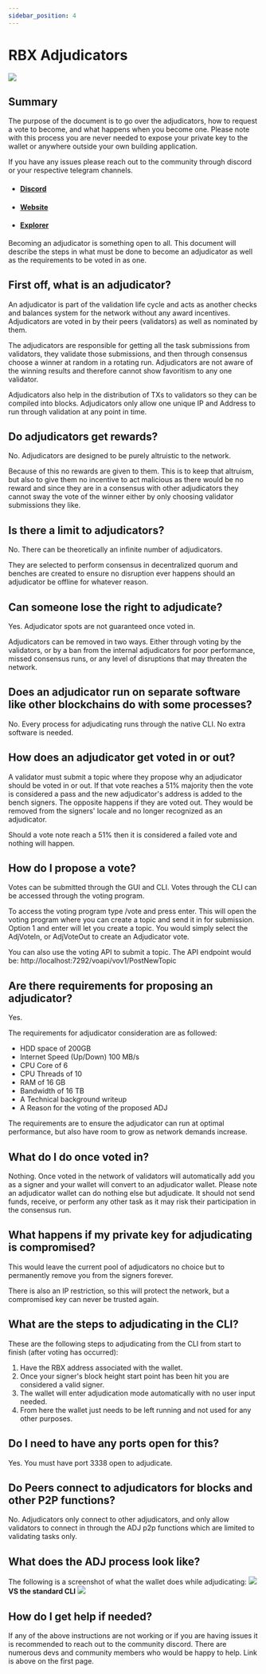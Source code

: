 ```yaml
---
sidebar_position: 4
---
```


# RBX Adjudicators

![](media/rbx-reserve-block-logo.png)

## Summary

The purpose of the document is to go over the adjudicators, how to request a vote to become, and what happens when you become one. Please note with this process you are never needed to expose your private key to the wallet or anywhere outside your own building application.

If you have any issues please reach out to the community through discord or your respective telegram channels.

- #### [Discord](https://discord.com/invite/PnS2HRETDh)

- #### [Website](https://www.reserveblock.io/)

- #### [Explorer](https://rbx.network/)

Becoming an adjudicator is something open to all. This document will describe the steps in what must be done to become an adjudicator as well as the requirements to be voted in as one.

## First off, what is an adjudicator?

An adjudicator is part of the validation life cycle and acts as another checks and balances system for the network without any award incentives. Adjudicators are voted in by their peers (validators) as well as nominated by them.

The adjudicators are responsible for getting all the task submissions from validators, they validate those submissions, and then through consensus choose a winner at random in a rotating run. Adjudicators are not aware of the winning results and therefore cannot show favoritism to any one validator.

Adjudicators also help in the distribution of TXs to validators so they can be compiled into blocks. Adjudicators only allow one unique IP and Address to run through validation at any point in time.

## Do adjudicators get rewards?

No. Adjudicators are designed to be purely altruistic to the network.

Because of this no rewards are given to them. This is to keep that altruism, but also to give them no incentive to act malicious as there would be no reward and since they are in a consensus with other adjudicators they cannot sway the vote of the winner either by only choosing validator submissions they like.

## Is there a limit to adjudicators?

No. There can be theoretically an infinite number of adjudicators.

They are selected to perform consensus in decentralized quorum and benches are created to ensure no disruption ever happens should an adjudicator be offline for whatever reason.

## Can someone lose the right to adjudicate?

Yes. Adjudicator spots are not guaranteed once voted in.

Adjudicators can be removed in two ways. Either through voting by the validators, or by a ban from the internal adjudicators for poor performance, missed consensus runs, or any level of disruptions that may threaten the network.

## Does an adjudicator run on separate software like other blockchains do with some processes?

No. Every process for adjudicating runs through the native CLI. No extra software is needed.

## How does an adjudicator get voted in or out?

A validator must submit a topic where they propose why an adjudicator should be voted in or out. If that vote reaches a 51% majority then the vote is considered a pass and the new adjudicator's address is added to the bench signers. The opposite happens if they are voted out. They would be removed from the signers' locale and no longer recognized as an adjudicator.

Should a vote note reach a 51% then it is considered a failed vote and nothing will happen.

## How do I propose a vote?

Votes can be submitted through the GUI and CLI. Votes through the CLI can be accessed through the voting program.

To access the voting program type /vote and press enter. This will open the voting program where you can create a topic and send it in for submission. Option 1 and enter will let you create a topic. You would simply select the AdjVoteIn, or AdjVoteOut to create an Adjudicator vote.

You can also use the voting API to submit a topic. The API endpoint would be:
http://localhost:7292/voapi/vov1/PostNewTopic

## Are there requirements for proposing an adjudicator?

Yes.

The requirements for adjudicator consideration are as followed:

- HDD space of 200GB
- Internet Speed (Up/Down) 100 MB/s
- CPU Core of 6
- CPU Threads of 10
- RAM of 16 GB
- Bandwidth of 16 TB
- A Technical background writeup
- A Reason for the voting of the proposed ADJ

The requirements are to ensure the adjudicator can run at optimal performance, but also have room to grow as network demands increase.

## What do I do once voted in?

Nothing. Once voted in the network of validators will automatically add you as a signer and your wallet will convert to an adjudicator wallet. Please note an adjudicator wallet can do nothing else but adjudicate. It should not send funds, receive, or perform any other task as it may risk their participation in the consensus run.

## What happens if my private key for adjudicating is compromised?

This would leave the current pool of adjudicators no choice but to permanently remove you from the signers forever.

There is also an IP restriction, so this will protect the network, but a compromised key can never be trusted again.

## What are the steps to adjudicating in the CLI?

These are the following steps to adjudicating from the CLI from start to finish (after voting has occurred):

1. Have the RBX address associated with the wallet.
2. Once your signer's block height start point has been hit you are considered a valid signer.
3. The wallet will enter adjudication mode automatically with no user input needed.
4. From here the wallet just needs to be left running and not used for any other purposes.

## Do I need to have any ports open for this?

Yes. You must have port 3338 open to adjudicate.

## Do Peers connect to adjudicators for blocks and other P2P functions?

No. Adjudicators only connect to other adjudicators, and only allow validators to connect in through the ADJ p2p functions which are limited to validating tasks only.

## What does the ADJ process look like?

The following is a screenshot of what the wallet does while adjudicating:
![](media/adjudicator-example.png)  
**VS the standard CLI**
![](media/standard-cli-example.png)

## How do I get help if needed?

If any of the above instructions are not working or if you are having issues it is recommended to reach out to the community discord. There are numerous devs and community members who would be happy to help. Link is above on the first page.
